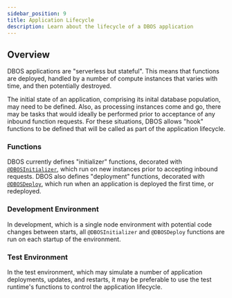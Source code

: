 ```yaml
---
sidebar_position: 9
title: Application Lifecycle
description: Learn about the lifecycle of a DBOS application
---
```


## Overview
DBOS applications are "serverless but stateful".  This means that functions are deployed, handled by a number of compute instances that varies with time, and then potentially destroyed.

The initial state of an application, comprising its inital database population, may need to be defined.  Also, as processing instances come and go, there may be tasks that would ideally be performed prior to acceptance of any inbound function requests.  For these situations, DBOS allows "hook" functions to be defined that will be called as part of the application lifecycle.

### Functions
DBOS currently defines "initializer" functions, decorated with [`@DBOSInitializer`](../api-reference/decorators#dbosinitializer), which run on new instances prior to accepting inbound requests.  DBOS also defines "deployment" functions, decorated with [`@DBOSDeploy`](../api-reference/decorators#dbosdeploy), which run when an application is deployed the first time, or redeployed.

### Development Environment
In development, which is a single node environment with potential code changes between starts, all `@DBOSInitializer` and `@DBOSDeploy` functions are run on each startup of the environment.

### Test Environment
In the test environment, which may simulate a number of application deployments, updates, and restarts, it may be preferable to use the test runtime's functions to control the application lifecycle.
